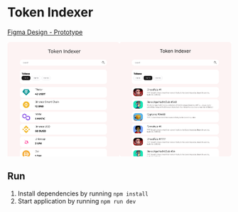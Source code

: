# Token Indexer

[Figma Design - Prototype](https://www.figma.com/file/cQX1sBfMwsI4W0RRHo9n91/Token-Indexer?node-id=0%3A1&t=yT2m4IAiRKL12gex-1)

<img style="margin-left: auto; margin-right: auto;width: 50%; float: left;" src="./img/ERC20.png">
<img style="margin-left: auto; margin-right: auto;width: 50%;" src="./img/ERC721.png">

## Run

1. Install dependencies by running `npm install`
2. Start application by running `npm run dev`





